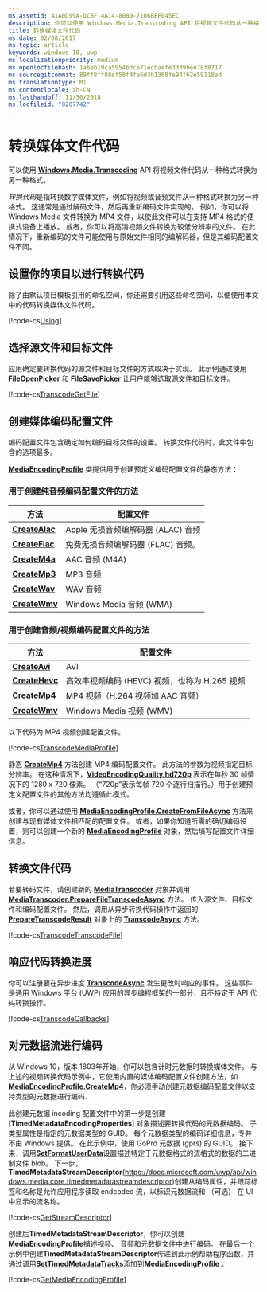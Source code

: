 ```yaml
---
ms.assetid: A1A0D99A-DCBF-4A14-80B9-7106BEF045EC
description: 你可以使用 Windows.Media.Transcoding API 将视频文件代码从一种格式转换为另一种格式。
title: 转换媒体文件代码
ms.date: 02/08/2017
ms.topic: article
keywords: windows 10, uwp
ms.localizationpriority: medium
ms.openlocfilehash: 1a6eb19ca5954b3ce71ecbaefe3339bee78f8717
ms.sourcegitcommit: 89ff8ff88ef58f4fe6d3b1368fe94f62e59118ad
ms.translationtype: MT
ms.contentlocale: zh-CN
ms.lasthandoff: 11/30/2018
ms.locfileid: "8207742"
---
```

# <a name="transcode-media-files"></a>转换媒体文件代码



可以使用 [**Windows.Media.Transcoding**](https://msdn.microsoft.com/library/windows/apps/br207105) API 将视频文件代码从一种格式转换为另一种格式。

*转换代码*是指转换数字媒体文件，例如将视频或音频文件从一种格式转换为另一种格式。 这通常是通过解码文件，然后再重新编码文件实现的。 例如，你可以将 Windows Media 文件转换为 MP4 文件，以使此文件可以在支持 MP4 格式的便携式设备上播放。 或者，你可以将高清视频文件转换为较低分辨率的文件。 在此情况下，重新编码的文件可能使用与原始文件相同的编解码器，但是其编码配置文件不同。

## <a name="set-up-your-project-for-transcoding"></a>设置你的项目以进行转换代码

除了由默认项目模板引用的命名空间，你还需要引用这些命名空间，以便使用本文中的代码转换媒体文件代码。

[!code-cs[Using](./code/TranscodeWin10/cs/MainPage.xaml.cs#SnippetUsing)]

## <a name="select-source-and-destination-files"></a>选择源文件和目标文件

应用确定要转换代码的源文件和目标文件的方式取决于实现。 此示例通过使用 [**FileOpenPicker**](https://msdn.microsoft.com/library/windows/apps/br207847) 和 [**FileSavePicker**](https://msdn.microsoft.com/library/windows/apps/br207871) 让用户能够选取源文件和目标文件。

[!code-cs[TranscodeGetFile](./code/TranscodeWin10/cs/MainPage.xaml.cs#SnippetTranscodeGetFile)]

## <a name="create-a-media-encoding-profile"></a>创建媒体编码配置文件

编码配置文件包含确定如何编码目标文件的设置。 转换文件代码时，此文件中包含的选项最多。

[**MediaEncodingProfile**](https://msdn.microsoft.com/library/windows/apps/hh701026) 类提供用于创建预定义编码配置文件的静态方法：

### <a name="methods-for-creating-audio-only-encoding-profiles"></a>用于创建纯音频编码配置文件的方法

方法  |配置文件  |
---------|---------|
[**CreateAlac**](https://docs.microsoft.com/uwp/api/windows.media.mediaproperties.mediaencodingprofile.createalac)     |Apple 无损音频编解码器 (ALAC) 音频         |
[**CreateFlac**](https://docs.microsoft.com/uwp/api/windows.media.mediaproperties.mediaencodingprofile.createflac)     |免费无损音频编解码器 (FLAC) 音频。         |
[**CreateM4a**](https://docs.microsoft.com/uwp/api/windows.media.mediaproperties.mediaencodingprofile.createm4a)     |AAC 音频 (M4A)         |
[**CreateMp3**](https://docs.microsoft.com/uwp/api/windows.media.mediaproperties.mediaencodingprofile.createmp3)     |MP3 音频         |
[**CreateWav**](https://docs.microsoft.com/uwp/api/windows.media.mediaproperties.mediaencodingprofile.createwav)     |WAV 音频         |
[**CreateWmv**](https://docs.microsoft.com/uwp/api/windows.media.mediaproperties.mediaencodingprofile.createwmv)     |Windows Media 音频 (WMA)         |

### <a name="methods-for-creating-audio--video-encoding-profiles"></a>用于创建音频/视频编码配置文件的方法

方法  |配置文件  |
---------|---------|
[**CreateAvi**](https://docs.microsoft.com/uwp/api/windows.media.mediaproperties.mediaencodingprofile.createavi) |AVI |
[**CreateHevc**](https://docs.microsoft.com/uwp/api/windows.media.mediaproperties.mediaencodingprofile.createhevc) |高效率视频编码 (HEVC) 视频，也称为 H.265 视频 |
[**CreateMp4**](https://docs.microsoft.com/uwp/api/windows.media.mediaproperties.mediaencodingprofile.createmp4) |MP4 视频（H.264 视频加 AAC 音频） |
[**CreateWmv**](https://docs.microsoft.com/uwp/api/windows.media.mediaproperties.mediaencodingprofile.createwmv) |Windows Media 视频 (WMV) |


以下代码为 MP4 视频创建配置文件。

[!code-cs[TranscodeMediaProfile](./code/TranscodeWin10/cs/MainPage.xaml.cs#SnippetTranscodeMediaProfile)]

静态 [**CreateMp4**](https://docs.microsoft.com/uwp/api/windows.media.mediaproperties.mediaencodingprofile.createmp4) 方法创建 MP4 编码配置文件。 此方法的参数为视频指定目标分辨率。 在这种情况下，[**VideoEncodingQuality.hd720p**](https://msdn.microsoft.com/library/windows/apps/hh701290) 表示在每秒 30 帧情况下的 1280 x 720 像素。 （“720p”表示每帧 720 个逐行扫描行。）用于创建预定义配置文件的其他方法均遵循此模式。

或者，你可以通过使用 [**MediaEncodingProfile.CreateFromFileAsync**](https://msdn.microsoft.com/library/windows/apps/hh701047) 方法来创建与现有媒体文件相匹配的配置文件。 或者，如果你知道所需的确切编码设置，则可以创建一个新的 [**MediaEncodingProfile**](https://msdn.microsoft.com/library/windows/apps/hh701026) 对象，然后填写配置文件详细信息。

## <a name="transcode-the-file"></a>转换文件代码

若要转码文件，请创建新的 [**MediaTranscoder**](https://msdn.microsoft.com/library/windows/apps/br207080) 对象并调用 [**MediaTranscoder.PrepareFileTranscodeAsync**](https://msdn.microsoft.com/library/windows/apps/hh700936) 方法。 传入源文件、目标文件和编码配置文件。 然后，调用从异步转换代码操作中返回的 [**PrepareTranscodeResult**](https://msdn.microsoft.com/library/windows/apps/hh700941) 对象上的 [**TranscodeAsync**](https://msdn.microsoft.com/library/windows/apps/hh700946) 方法。

[!code-cs[TranscodeTranscodeFile](./code/TranscodeWin10/cs/MainPage.xaml.cs#SnippetTranscodeTranscodeFile)]

## <a name="respond-to-transcoding-progress"></a>响应代码转换进度

你可以注册要在异步进度 [**TranscodeAsync**](https://msdn.microsoft.com/library/windows/apps/hh700946) 发生更改时响应的事件。 这些事件是通用 Windows 平台 (UWP) 应用的异步编程框架的一部分，且不特定于 API 代码转换操作。

[!code-cs[TranscodeCallbacks](./code/TranscodeWin10/cs/MainPage.xaml.cs#SnippetTranscodeCallbacks)]


## <a name="encode-a-metadata-stream"></a>对元数据流进行编码
从 Windows 10，版本 1803年开始，你可以包含计时元数据时转换媒体文件。 与上述的视频转换代码示例中，它使用内置的媒体编码配置文件创建方法，如[**MediaEncodingProfile.CreateMp4**](https://docs.microsoft.com/uwp/api/windows.media.mediaproperties.mediaencodingprofile.createmp4)，你必须手动创建元数据编码配置文件以支持类型的元数据进行编码.

此创建元数据 incoding 配置文件中的第一步是创建 [**TimedMetadataEncodingProperties**] 对象描述要转换代码的元数据编码。 子类型属性是指定的元数据类型的 GUID。 每个元数据类型的编码详细信息，专并不由 Windows 提供。 在此示例中，使用 GoPro 元数据 (gprs) 的 GUID。 接下来，调用[**SetFormatUserData**](https://docs.microsoft.com/uwp/api/windows.media.mediaproperties.timedmetadataencodingproperties.setformatuserdata)设置描述特定于元数据格式的流格式的数据的二进制文件 blob。 下一步， **TimedMetadataStreamDescriptor**(https://docs.microsoft.com/uwp/api/windows.media.core.timedmetadatastreamdescriptor)创建从编码属性，并跟踪标签和名称是允许应用程序读取 endcoded 流，以标识元数据流和 （可选） 在 UI 中显示的流名称。 
 
[!code-cs[GetStreamDescriptor](./code/TranscodeWin10/cs/MainPage.xaml.cs#SnippetGetStreamDescriptor)]

创建后**TimedMetadataStreamDescriptor**，你可以创建**MediaEncodingProfile**描述视频、 音频和元数据文件中进行编码。 在最后一个示例中创建**TimedMetadataStreamDescriptor**传递到此示例帮助程序函数，并通过调用[**SetTimedMetadataTracks**](https://docs.microsoft.com/en-us/uwp/api/windows.media.mediaproperties.mediaencodingprofile.settimedmetadatatracks)添加到**MediaEncodingProfile** 。

[!code-cs[GetMediaEncodingProfile](./code/TranscodeWin10/cs/MainPage.xaml.cs#SnippetGetMediaEncodingProfile)]
 

 




